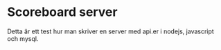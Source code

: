 # Scoreboard server

Detta är ett test hur man skriver en server med api.er i nodejs, javascript och mysql.